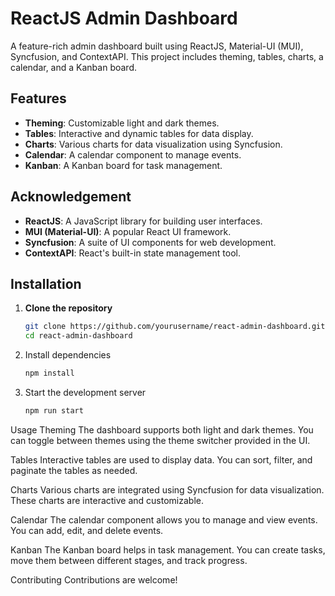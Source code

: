 # ReactJS Admin Dashboard

A feature-rich admin dashboard built using ReactJS, Material-UI (MUI), Syncfusion, and ContextAPI. This project includes theming, tables, charts, a calendar, and a Kanban board.

## Features

- **Theming**: Customizable light and dark themes.
- **Tables**: Interactive and dynamic tables for data display.
- **Charts**: Various charts for data visualization using Syncfusion.
- **Calendar**: A calendar component to manage events.
- **Kanban**: A Kanban board for task management.

## Acknowledgement

- **ReactJS**: A JavaScript library for building user interfaces.
- **MUI (Material-UI)**: A popular React UI framework.
- **Syncfusion**: A suite of UI components for web development.
- **ContextAPI**: React's built-in state management tool.

## Installation

1. **Clone the repository**
   ```bash
   git clone https://github.com/yourusername/react-admin-dashboard.git
   cd react-admin-dashboard

2. Install dependencies
    ```bash
    npm install

3. Start the development server
    ```bash
    npm run start

Usage
Theming
The dashboard supports both light and dark themes. You can toggle between themes using the theme switcher provided in the UI.

Tables
Interactive tables are used to display data. You can sort, filter, and paginate the tables as needed.

Charts
Various charts are integrated using Syncfusion for data visualization. These charts are interactive and customizable.

Calendar
The calendar component allows you to manage and view events. You can add, edit, and delete events.

Kanban
The Kanban board helps in task management. You can create tasks, move them between different stages, and track progress.

Contributing
Contributions are welcome!